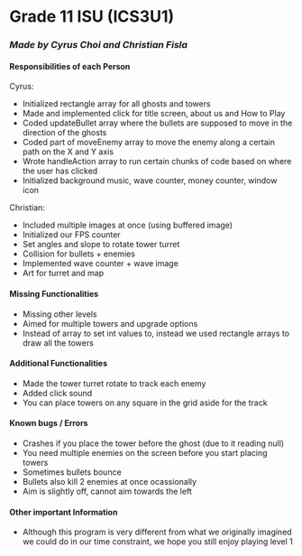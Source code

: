 # Grade 11 ISU (ICS3U1) 
### _**Made by Cyrus Choi and Christian Fisla**_

#### **Responsibilities of each Person**    

Cyrus: 
- Initialized rectangle array for all ghosts and towers
- Made and implemented click for title screen, about us and How to Play
- Coded updateBullet array where the bullets are supposed to move in the direction of the ghosts
- Coded part of moveEnemy array to move the enemy along a certain path on the X and Y axis
- Wrote handleAction array to run certain chunks of code based on where the user has clicked
- Initialized background music, wave counter, money counter, window icon

Christian: 
- Included multiple images at once (using buffered image)
- Initialized our FPS counter
- Set angles and slope to rotate tower turret
- Collision for bullets + enemies
- Implemented wave counter + wave image
- Art for turret and map

#### **Missing Functionalities**
- Missing other levels
- Aimed for multiple towers and upgrade options
- Instead of array to set int values to, instead we used rectangle arrays to draw all the towers

#### **Additional Functionalities**
- Made the tower turret rotate to track each enemy
- Added click sound
- You can place towers on any square in the grid aside for the track

#### **Known bugs / Errors**
- Crashes if you place the tower before the ghost (due to it reading null)
- You need multiple enemies on the screen before you start placing towers
- Sometimes bullets bounce
- Bullets also kill 2 enemies at once ocassionally
- Aim is slightly off, cannot aim towards the left

#### **Other important Information**
- Although this program is very different from what we originally imagined we could do in our time constraint, we hope you still enjoy playing level 1
